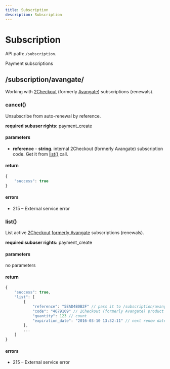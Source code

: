 ```yaml
---
title: Subscription
description: Subscription
---
```


# Subscription

API path: `/subscription`.

Payment subscriptions


## /subscription/avangate/

Working with [2Checkout](https://www.2checkout.com) (formerly [Avangate](http://www.avangate.com)) subscriptions (renewals).

### cancel()

Unsubscribe from auto-renewal by reference.

**required subuser rights:** payment_create

#### parameters

* **reference** - **string**. internal 2Checkout (formerly Avangate) subscription code. Get it from [list()](#list) call.

#### return
```javascript
{
    "success": true
}
```

#### errors
*   215 – External service error

### list()

List active [2Checkout](https://www.2checkout.com) [formerly Avangate](http://www.avangate.com) subscriptions (renewals).

**required subuser rights:** payment_create

#### parameters
no parameters


#### return
```javascript
{
    "success": true,
    "list": [
        {
            "reference": "5EAD4B0B2F" // pass it to /subscription/avangate/cancel()
            "code": "4679109" // 2Checkout (formerly Avangate) product code
            "quantity": 123 // count
            "expiration_date": "2016-03-10 13:32:11" // next renew date/time
        },
        ...
    ]
}
```

#### errors

 *   215 – External service error
